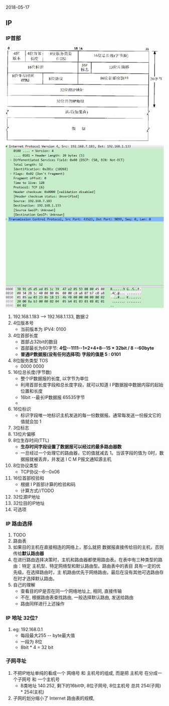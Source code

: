 2018-05-17

## IP

### IP首部

![](1.jpg)
![](2.jpg)

1. 192.168.1.183 --> 192.168.1.133, 数据:2
2. 4位版本号
    - 当前版本为 IPV4: 0100
3. 4位首部长度
    - 首部占32bit的数目
    - 首部最长为60字节: **4位--1111--1+2+4+8--15 * 32bit / 8 --60byte**
    - **普通IP数据报(没有任何选择项) 字段的值是 5 : 0101**
4. 8位服务类型 TOS
    - 0000 0000
5. 16位总长度(字节数)
    - 整个IP数据报的长度, 以字节为单位
    - 利用首部长度字段和总长度字段，就可以知道 I P数据报中数据内容的起始位置和长度
    - 16bit --最长IP数据报 65535字节
    - 
6. 16位标识
    - 标识字段唯一地标识主机发送的每一份数据报。通常每发送一份报文它的值就会加 1
7. 3位标志
8. 13位片偏移
9. 8位生存时间(TTL)
    - **生存时间字段设置了数据报可以经过的最多路由器数**
    - 一旦经过一个处理它的路由器，它的值就减去 1。当该字段的值为 0时，数据报就被丢弃，并发送 I C M P报文通知源主机
10. 8位协议类型
    - TCP协议--6--0x06
11. 16位首部校验和
    - 根据 I P首部计算的检验和码
    - 计算方式//TODO
12. 32位源IP地址
13. 32位目的IP地址
14. 可选项


### IP 路由选择
1. TODO
2. 路由表
3. 如果目的主机在直接相连的网络上，那么就把
   数据报直接传给目的主机，否则传给**默认路由器**
4. 在进行路由选择决策时，主机和路由器都使用路由表。在表中有三种类型的路由：特定
   主机型、特定网络型和默认路由型。路由表中的表目 具有一定的优先级。在选择路由时，主
   机路由优先于网络路由，最后在没有其他可选路由存在时才选择默认路由。
3. 自己的理解
    - 查看目的IP是否在同一个网络地址上, 相同, 直接传输
    - 不在, 根据路由表查找路由, 一般选择默认路由, 发送给路由
    - 路由同样进行上述操作

### IP 地址 32位?
1. eg: 192.168.0.1
    - 每段最大255 -- byte最大值
    - 一段为 8位
    - 8bit * 4 = 32 bit

### 子网寻址
1. 不把IP地址单纯的看成一个 网络号 和 主机号的组成, 而是把 主机号 在分成一个子网号 和 一个主机号
    - B类地址 140.252, 剩下的16bit中, 8位子网号, 8位主机号 总共 254(子网) * 254(主机)
2. 子网的划分缩小了 Internet 路由表的规模, 

### 



